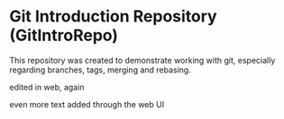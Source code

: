 # Git Introduction Repository (GitIntroRepo)
This repository was created to demonstrate working with git, especially regarding branches, tags, merging and rebasing.

edited in web, again

even more text added through the web UI
